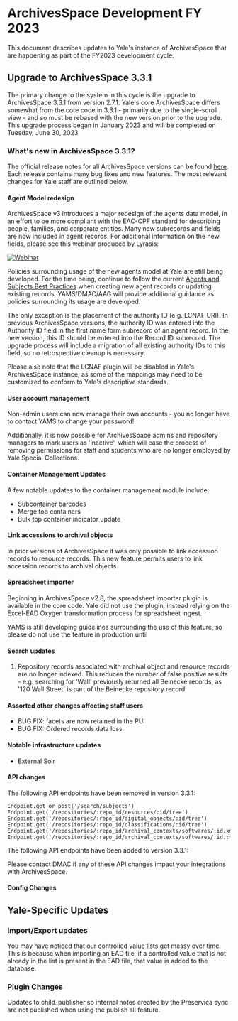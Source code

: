 # ArchivesSpace Development FY 2023

This document describes updates to Yale's instance of ArchivesSpace that are happening as part of the FY2023 development cycle.

## Upgrade to ArchivesSpace 3.3.1

The primary change to the system in this cycle is the upgrade to ArchivesSpace 3.3.1 from version 2.7.1. Yale's core ArchivesSpace differs somewhat from the core code in 3.3.1 - primarily due to the single-scroll view - and so must be rebased with the new version prior to the upgrade. This upgrade process began in January 2023 and will be completed on Tuesday, June 30, 2023.

### What's new in ArchivesSpace 3.3.1?

The official release notes for all ArchivesSpace versions can be found [here](https://github.com/archivesspace/archivesspace/releases). Each release contains many bug fixes and new features. The most relevant changes for Yale staff are outlined below.

#### Agent Model redesign

ArchivesSpace v3 introduces a major redesign of the agents data model, in an effort to be more compliant with the EAC-CPF standard for describing people, families, and corporate entities. Many new subrecords and fields are now included in agent records. For additional information on the new fields, please see this webinar produced by Lyrasis: 

[![Webinar](https://img.youtube.com/vi/SRLfUR6_6bA/hqdefault.jpg)](https://youtu.be/SRLfUR6_6bA)

Policies surrounding usage of the new agents model at Yale are still being developed. For the time being, continue to follow the current [Agents and Subjects Best Practices](https://dmac-data-docs.readthedocs.io/en/latest/policies/agents_and_subjects_best_practices.html) when creating new agent records or updating existing records. YAMS/DMAC/AAG will provide additional guidance as policies surrounding its usage are developed.

The only exception is the placement of the authority ID (e.g. LCNAF URI). In previous ArchivesSpace versions, the authority ID was entered into the Authority ID field in the first name form subrecord of an agent record. In the new version, this ID should be entered into the Record ID subrecord. The upgrade process will include a migration of all existing authority IDs to this field, so no retrospective cleanup is necessary. 

Please also note that the LCNAF plugin will be disabled in Yale's ArchivesSpace instance, as some of the mappings may need to be customized to conform to Yale's descriptive standards.

#### User account management

Non-admin users can now manage their own accounts - you no longer have to contact YAMS to change your password!

Additionally, it is now possible for ArchivesSpace admins and repository managers to mark users as 'inactive', which will ease the process of removing permissions for staff and students who are no longer employed by Yale Special Collections. 

#### Container Management Updates

A few notable updates to the container management module include:

- Subcontainer barcodes
- Merge top containers
- Bulk top container indicator update


#### Link accessions to archival objects

In prior versions of ArchivesSpace it was only possible to link accession records to resource records. This new feature permits users to link accession records to archival objects.

#### Spreadsheet importer

Beginning in ArchivesSpace v2.8, the spreadsheet importer plugin is available in the core code. Yale did not use the plugin, instead relying on the Excel-EAD Oxygen transformation process for spreadsheet ingest.

YAMS is still developing guidelines surrounding the use of this feature, so please do not use the feature in production until 

#### Search updates

1. Repository records associated with archival object and resource records are no longer indexed. This reduces the number of false positive results - e.g. searching for 'Wall' previously returned all Beinecke records, as '120 Wall Street' is part of the Beinecke repository record.

#### Assorted other changes affecting staff users

- BUG FIX: facets are now retained in the PUI
- BUG FIX: Ordered records data loss

#### Notable infrastructure updates

- External Solr

#### API changes

The following API endpoints have been removed in version 3.3.1:

```
Endpoint.get_or_post('/search/subjects')
Endpoint.get('/repositories/:repo_id/resources/:id/tree')
Endpoint.get('/repositories/:repo_id/digital_objects/:id/tree')
Endpoint.get('/repositories/:repo_id/classifications/:id/tree')
Endpoint.get('/repositories/:repo_id/archival_contexts/softwares/:id.xml')
Endpoint.get('/repositories/:repo_id/archival_contexts/softwares/:id.:fmt/metadata')
```

The following API endpoints have been added to version 3.3.1:

Please contact DMAC if any of these API changes impact your integrations with ArchivesSpace.


#### Config Changes

## Yale-Specific Updates

### Import/Export updates

You may have noticed that our controlled value lists get messy over time. This is because when importing an EAD file, if a controlled value that is not already in the list is present in the EAD file, that value is added to the database.

### Plugin Changes

Updates to child_publisher so internal notes created by the Preservica sync are not published when using the publish all feature.


